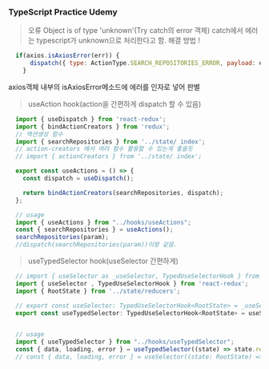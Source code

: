 ### TypeScript Practice Udemy

> 오류 Object is of type 'unknown'(Try catch의 error 객체)
catch에서 에러는 typescript가 unknown으로 처리한다고 함.
해결 방법 !
```js
  if(axios.isAxiosError(err)) {
      dispatch({ type: ActionType.SEARCH_REPOSITORIES_ERROR, payload: err.message });
    }
```
axios객체 내부의 isAxiosError메소드에 에러를 인자로 넣어 판별

> useAction hook(action을 간편하게 dispatch 할 수 있음)
```js
  import { useDispatch } from 'react-redux';
  import { bindActionCreators } from 'redux';
  // 액션생성 함수
  import { searchRepositories } from '../state/ index';
  // action-creators 에서 여러 함수 활용할 수 있는게 좋을듯
  // import { actionCreators } from '../state/ index';

  export const useActions = () => {
    const dispatch = useDispatch();

    return bindActionCreators(searchRepositories, dispatch);
  };

  // usage
  import { useActions } from "../hooks/useActions";
  const { searchRepositories } = useActions();
  searchRepositories(param);
  //dispatch(searchRepositories(param))이랑 같음.
```

> useTypedSelector hook(useSelector 간편하게)
```js
  // import { useSelector as _useSelector, TypedUseSelectorHook } from 'react-redux';
  import { useSelector , TypedUseSelectorHook } from 'react-redux';
  import { RootState } from '../state/reducers';

  // export const useSelector: TypedUseSelectorHook<RootState> = _useSelector;
  export const useTypedSelector: TypedUseSelectorHook<RootState> = useSelector;


  // usage
  import { useTypedSelector } from "../hooks/useTypedSelector";
  const { data, loading, error } = useTypedSelector((state) => state.repositoriesReducer);
  // const { data, loading, error } = useSelector((state: RootState) => state.repositoriesReducer);
```





